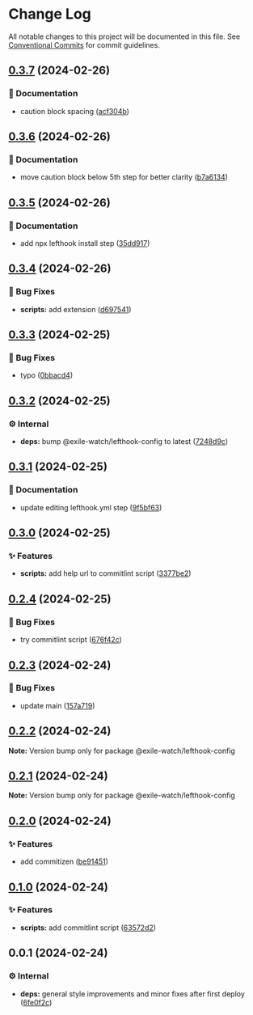 # Change Log

All notable changes to this project will be documented in this file.
See [Conventional Commits](https://conventionalcommits.org) for commit guidelines.

## [0.3.7](https://github.com/exile-watch/splinters/compare/@exile-watch/lefthook-config@0.3.6...@exile-watch/lefthook-config@0.3.7) (2024-02-26)


### 📄 Documentation

* caution block spacing ([acf304b](https://github.com/exile-watch/splinters/commit/acf304b8a8a709453c184adc60c88898a47139bf))



## [0.3.6](https://github.com/exile-watch/splinters/compare/@exile-watch/lefthook-config@0.3.5...@exile-watch/lefthook-config@0.3.6) (2024-02-26)


### 📄 Documentation

* move caution block below 5th step for better clarity ([b7a6134](https://github.com/exile-watch/splinters/commit/b7a6134044d1f1912b8a4e6a8262da821aff3935))



## [0.3.5](https://github.com/exile-watch/splinters/compare/@exile-watch/lefthook-config@0.3.4...@exile-watch/lefthook-config@0.3.5) (2024-02-26)


### 📄 Documentation

* add npx lefthook install step ([35dd917](https://github.com/exile-watch/splinters/commit/35dd91700f6b48ab96052fc8cd6187e0c9a9ec02))



## [0.3.4](https://github.com/exile-watch/splinters/compare/@exile-watch/lefthook-config@0.3.3...@exile-watch/lefthook-config@0.3.4) (2024-02-26)


### 🐞 Bug Fixes

* **scripts:** add extension ([d697541](https://github.com/exile-watch/splinters/commit/d697541149ce4ae60e808ff56a23544666faf617))



## [0.3.3](https://github.com/exile-watch/splinters/compare/@exile-watch/lefthook-config@0.3.2...@exile-watch/lefthook-config@0.3.3) (2024-02-25)


### 🐞 Bug Fixes

* typo ([0bbacd4](https://github.com/exile-watch/splinters/commit/0bbacd40bfaa79b0c71f86ef519506d5c4c68a4a))



## [0.3.2](https://github.com/exile-watch/splinters/compare/@exile-watch/lefthook-config@0.3.1...@exile-watch/lefthook-config@0.3.2) (2024-02-25)


### ⚙️ Internal

* **deps:** bump @exile-watch/lefthook-config to latest ([7248d9c](https://github.com/exile-watch/splinters/commit/7248d9c86ea5c9444d4e13ed69b4746d5dcdabc6))



## [0.3.1](https://github.com/exile-watch/splinters/compare/@exile-watch/lefthook-config@0.3.0...@exile-watch/lefthook-config@0.3.1) (2024-02-25)


### 📄 Documentation

* update editing lefthook.yml step ([9f5bf63](https://github.com/exile-watch/splinters/commit/9f5bf6300be5aefaf44cc323e910f28fb7f98a41))



## [0.3.0](https://github.com/exile-watch/splinters/compare/@exile-watch/lefthook-config@0.2.4...@exile-watch/lefthook-config@0.3.0) (2024-02-25)


### ✨ Features

* **scripts:** add help url to commitlint script ([3377be2](https://github.com/exile-watch/splinters/commit/3377be25d8bc3a6ecc8db941ca6b780b70511566))



## [0.2.4](https://github.com/exile-watch/splinters/compare/@exile-watch/lefthook-config@0.2.3...@exile-watch/lefthook-config@0.2.4) (2024-02-25)


### 🐞 Bug Fixes

* try commitlint script ([676f42c](https://github.com/exile-watch/splinters/commit/676f42cf05268b26ab5169d06465495f8212b76e))



## [0.2.3](https://github.com/exile-watch/splinters/compare/@exile-watch/lefthook-config@0.2.2...@exile-watch/lefthook-config@0.2.3) (2024-02-24)


### 🐞 Bug Fixes

* update main ([157a719](https://github.com/exile-watch/splinters/commit/157a719c6cee313cc2c7d117076d4a4560120fd6))



## [0.2.2](https://github.com/exile-watch/splinters/compare/@exile-watch/lefthook-config@0.2.1...@exile-watch/lefthook-config@0.2.2) (2024-02-24)

**Note:** Version bump only for package @exile-watch/lefthook-config





## [0.2.1](https://github.com/exile-watch/splinters/compare/@exile-watch/lefthook-config@0.2.0...@exile-watch/lefthook-config@0.2.1) (2024-02-24)

**Note:** Version bump only for package @exile-watch/lefthook-config





## [0.2.0](https://github.com/exile-watch/splinters/compare/@exile-watch/lefthook-config@0.1.0...@exile-watch/lefthook-config@0.2.0) (2024-02-24)


### ✨ Features

* add commitizen ([be91451](https://github.com/exile-watch/splinters/commit/be9145183eccd0bfe360cbe25778bd76adcb7f35))



## [0.1.0](https://github.com/exile-watch/splinters/compare/@exile-watch/lefthook-config@0.0.1...@exile-watch/lefthook-config@0.1.0) (2024-02-24)


### ✨ Features

* **scripts:** add commitlint script ([63572d2](https://github.com/exile-watch/splinters/commit/63572d2cf10e2019879dda60433c98da3fb7ab08))



## 0.0.1 (2024-02-24)


### ⚙️ Internal

* **deps:** general style improvements and minor fixes after first deploy ([6fe0f2c](https://github.com/exile-watch/splinters/commit/6fe0f2c7d514a8464f9f8b988b71e96dfc5a578f))
